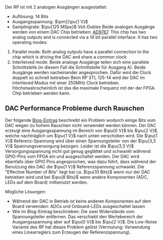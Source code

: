 Der RP ist mit 2 analogen Ausgängen ausgestattet:
- Auflösung: 14 Bits
- Ausgangsspannung: $\pm{}\pu{1 V}$
- Samplingrate: $\pu{125 MSps}$ Voll-Dublex
Beide analogen Ausgänge werden von einem DAC Chip betrieben: [AD9767](http://www.analog.com/media/en/technical-documentation/data-sheets/AD9763_9765_9767.pdf). This chip has two analog outputs and is connected via a 14 bit parallel interface. It has two operating modes:
1. Parallel mode: Both analog outputs have a parallel connection to the chip which is driving the DAC and share a common clock
2. Interlieived mode: Beide analoge Ausgänge teilen sich eine parallele Schnittstelle (in diesem Fall die Schnittstelle für Ausgang A). Beide Ausgänge werden nacheinander angesprochen. Dafür wird die Clock doppelt so schnell betrieben
Beim RP STL 125-14 wird der DAC im interlieved Modus mit einer 250MHz Clock betrieben. Höchstwahrscheinlich ist das die maximale Frequenz mit der der FPGA Chip betrieben werden kann.

## DAC Performance Probleme durch Rauschen

Der folgende [Blog-Eintrag](https://ln1985blog.wordpress.com/2016/02/07/red-pitaya-dac-performance/) beschreibt ein Problem wodurch einige Bits vom DAC wegen zu hohem Rauschen nicht verwendet werden können. Der DAC erzeugt eine Ausgangsspannung im Bereich von $\pu{0 V}$ bis $\pu{2 V}$, welche nachträglich um $\pu{1 V}$ nach unten verschoben wird. Die $\pu{1 V}$ Referenz-Spannung wird über einen Spannungsteiler von der $\pu{3,3 V}$ Spannungsversorgung bezogen. Leider ist die $\pu{3,3 V}$ Versorgungsspannung nicht gut genug geglättet und schwankt während GPIO-Pins vom FPGA ein und ausgeschaltet werden. Der DAC wird ebenfalls über GPIO Pins angesprochen, was dazu führt, dass während der Benutzung des DAC die $\pu{1 V}$ Referenzspannung schwankt. Die "Effective Number of Bits" liegt bei ca. $\pu{10 Bits}$ wenn nur der DAC betrieben wird und bei $\pu{8 Bits}$ wenn andere Komponenten (ADC, LEDs auf dem Board) mitbenutzt werden.

Mögliche Lösungen:
- Während der DAC in Betrieb ist keine anderen Komponenten auf dem Board verwenden: ADCs und Onboard-LEDs ausgeschaltet lassen
- Wie im Blog-Eintrag beschrieben: Die zwei Widerstände vom Spannungsteiler entfernen. Das verschiebt den Wertebereich der Ausgangsspannung aber auf $\pu{0 V}$ bis $\pu{2 V}$.
Die Low-Noise Variante des RP hat dieses Problem gelöst (Vermutung: Verwendung eines Linearreglers zum Erzeugen der Referenzspannung).